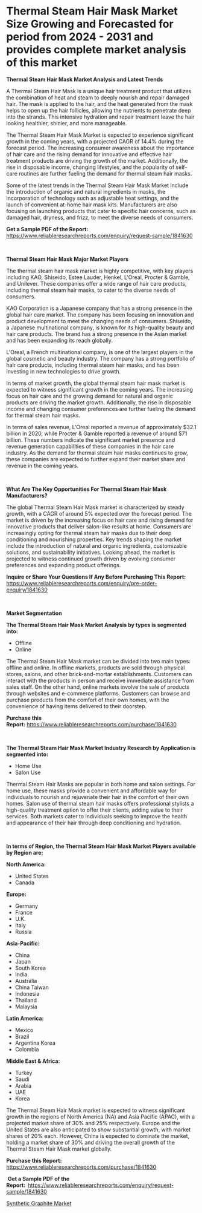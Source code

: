<p><h1>Thermal Steam Hair Mask Market Size Growing and Forecasted for period from 2024 - 2031 and provides complete market analysis of this market</h1></p><p><strong>Thermal Steam Hair Mask Market Analysis and Latest Trends</strong></p>
<p><p>A Thermal Steam Hair Mask is a unique hair treatment product that utilizes the combination of heat and steam to deeply nourish and repair damaged hair. The mask is applied to the hair, and the heat generated from the mask helps to open up the hair follicles, allowing the nutrients to penetrate deep into the strands. This intensive hydration and repair treatment leave the hair looking healthier, shinier, and more manageable.</p><p>The Thermal Steam Hair Mask Market is expected to experience significant growth in the coming years, with a projected CAGR of 14.4% during the forecast period. The increasing consumer awareness about the importance of hair care and the rising demand for innovative and effective hair treatment products are driving the growth of the market. Additionally, the rise in disposable income, changing lifestyles, and the popularity of self-care routines are further fueling the demand for thermal steam hair masks.</p><p>Some of the latest trends in the Thermal Steam Hair Mask Market include the introduction of organic and natural ingredients in masks, the incorporation of technology such as adjustable heat settings, and the launch of convenient at-home hair mask kits. Manufacturers are also focusing on launching products that cater to specific hair concerns, such as damaged hair, dryness, and frizz, to meet the diverse needs of consumers.</p></p>
<p><strong>Get a Sample PDF of the Report:&nbsp;</strong> <a href="https://www.reliableresearchreports.com/enquiry/request-sample/1841630">https://www.reliableresearchreports.com/enquiry/request-sample/1841630</a></p>
<p>&nbsp;</p>
<p><strong>Thermal Steam Hair Mask Major Market Players</strong></p>
<p><p>The thermal steam hair mask market is highly competitive, with key players including KAO, Shiseido, Estee Lauder, Henkel, L'Oreal, Procter & Gamble, and Unilever. These companies offer a wide range of hair care products, including thermal steam hair masks, to cater to the diverse needs of consumers.</p><p>KAO Corporation is a Japanese company that has a strong presence in the global hair care market. The company has been focusing on innovation and product development to meet the changing needs of consumers. Shiseido, a Japanese multinational company, is known for its high-quality beauty and hair care products. The brand has a strong presence in the Asian market and has been expanding its reach globally.</p><p>L'Oreal, a French multinational company, is one of the largest players in the global cosmetic and beauty industry. The company has a strong portfolio of hair care products, including thermal steam hair masks, and has been investing in new technologies to drive growth.</p><p>In terms of market growth, the global thermal steam hair mask market is expected to witness significant growth in the coming years. The increasing focus on hair care and the growing demand for natural and organic products are driving the market growth. Additionally, the rise in disposable income and changing consumer preferences are further fueling the demand for thermal steam hair masks.</p><p>In terms of sales revenue, L'Oreal reported a revenue of approximately $32.1 billion in 2020, while Procter & Gamble reported a revenue of around $71 billion. These numbers indicate the significant market presence and revenue generation capabilities of these companies in the hair care industry. As the demand for thermal steam hair masks continues to grow, these companies are expected to further expand their market share and revenue in the coming years.</p></p>
<p>&nbsp;</p>
<p><strong>What Are The Key Opportunities For Thermal Steam Hair Mask Manufacturers?</strong></p>
<p><p>The global Thermal Steam Hair Mask market is characterized by steady growth, with a CAGR of around 5% expected over the forecast period. The market is driven by the increasing focus on hair care and rising demand for innovative products that deliver salon-like results at home. Consumers are increasingly opting for thermal steam hair masks due to their deep conditioning and nourishing properties. Key trends shaping the market include the introduction of natural and organic ingredients, customizable solutions, and sustainability initiatives. Looking ahead, the market is projected to witness continued growth driven by evolving consumer preferences and expanding product offerings.</p></p>
<p><strong>Inquire or Share Your Questions If Any Before Purchasing This Report:</strong> <a href="https://www.reliableresearchreports.com/enquiry/pre-order-enquiry/1841630">https://www.reliableresearchreports.com/enquiry/pre-order-enquiry/1841630</a></p>
<p>&nbsp;</p>
<p><strong>Market Segmentation</strong></p>
<p><strong>The Thermal Steam Hair Mask Market Analysis by types is segmented into:</strong></p>
<p><ul><li>Offline</li><li>Online</li></ul></p>
<p><p>The Thermal Steam Hair Mask market can be divided into two main types: offline and online. In offline markets, products are sold through physical stores, salons, and other brick-and-mortar establishments. Customers can interact with the products in person and receive immediate assistance from sales staff. On the other hand, online markets involve the sale of products through websites and e-commerce platforms. Customers can browse and purchase products from the comfort of their own homes, with the convenience of having items delivered to their doorstep.</p></p>
<p><strong>Purchase this Report:&nbsp;</strong><a href="https://www.reliableresearchreports.com/purchase/1841630">https://www.reliableresearchreports.com/purchase/1841630</a></p>
<p>&nbsp;</p>
<p><strong>The Thermal Steam Hair Mask Market Industry Research by Application is segmented into:</strong></p>
<p><ul><li>Home Use</li><li>Salon Use</li></ul></p>
<p><p>Thermal Steam Hair Masks are popular in both home and salon settings. For home use, these masks provide a convenient and affordable way for individuals to nourish and rejuvenate their hair in the comfort of their own homes. Salon use of thermal steam hair masks offers professional stylists a high-quality treatment option to offer their clients, adding value to their services. Both markets cater to individuals seeking to improve the health and appearance of their hair through deep conditioning and hydration.</p></p>
<p>&nbsp;</p>
<p><strong>In terms of Region, the Thermal Steam Hair Mask Market Players available by Region are:</strong></p>
<p>
    <p> <strong> North America: </strong>
        <ul>
            <li>United States</li>
            <li>Canada</li>
        </ul>
        </p> 
    <p> <strong> Europe: </strong>
        <ul>
            <li>Germany</li>
            <li>France</li>
            <li>U.K.</li>
            <li>Italy</li>
            <li>Russia</li>
        </ul>
        </p> 
    <p> <strong> Asia-Pacific: </strong>
        <ul>
            <li>China</li>
            <li>Japan</li>
            <li>South Korea</li>
            <li>India</li>
            <li>Australia</li>
            <li>China Taiwan</li>
            <li>Indonesia</li>
            <li>Thailand</li>
            <li>Malaysia</li>
        </ul>
        </p> 
    <p> <strong> Latin America: </strong>
        <ul>
            <li>Mexico</li>
            <li>Brazil</li>
            <li>Argentina Korea</li>
            <li>Colombia</li>
        </ul>
        </p> 
    <p> <strong> Middle East & Africa: </strong>
        <ul>
            <li>Turkey</li>
            <li>Saudi</li>
            <li>Arabia</li>
            <li>UAE</li>
            <li>Korea</li>
        </ul>
    </p>
    </p>
<p><p>The Thermal Steam Hair Mask market is expected to witness significant growth in the regions of North America (NA) and Asia Pacific (APAC), with a projected market share of 30% and 25% respectively. Europe and the United States are also anticipated to show substantial growth, with market shares of 20% each. However, China is expected to dominate the market, holding a market share of 30% and driving the overall growth of the Thermal Steam Hair Mask market globally.</p></p>
<p><strong>Purchase this Report: </strong><a href="https://www.reliableresearchreports.com/purchase/1841630">https://www.reliableresearchreports.com/purchase/1841630</a></p>
<p>&nbsp;<strong>Get a Sample PDF of the Report:&nbsp;&nbsp;</strong><a href="https://www.reliableresearchreports.com/enquiry/request-sample/1841630">https://www.reliableresearchreports.com/enquiry/request-sample/1841630</a></p>
<p><strong></strong></p>
<p><p><a href="https://lydian-appliance-61d.notion.site/Synthetic-Graphite-Market-Challenges-Opportunities-and-Growth-Drivers-and-Major-Market-Players-fo-37e2898189f84692b754e89b27de3535">Synthetic Graphite Market</a></p></p>